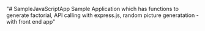 "# SampleJavaScriptApp Sample Application which has functions to generate factorial, API calling with express.js, random picture generatation - with front end app"  
